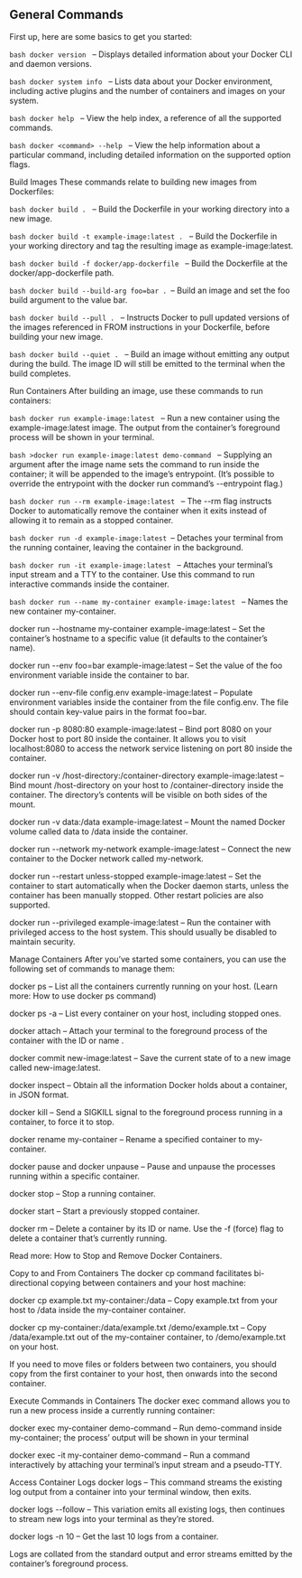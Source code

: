 ## General Commands
First up, here are some basics to get you started:

```bash docker version ``` – Displays detailed information about your Docker CLI and daemon versions.

```bash docker system info ``` – Lists data about your Docker environment, including active plugins and the number of containers and images on your system.

```bash docker help ``` – View the help index, a reference of all the supported commands.

```bash docker <command> --help ``` – View the help information about a particular command, including detailed information on the supported option flags.

Build Images
These commands relate to building new images from Dockerfiles:

```bash docker build . ``` – Build the Dockerfile in your working directory into a new image.

```bash docker build -t example-image:latest . ``` – Build the Dockerfile in your working directory and tag the resulting image as example-image:latest.

```bash docker build -f docker/app-dockerfile ``` – Build the Dockerfile at the docker/app-dockerfile path.

```bash docker build --build-arg foo=bar . ```– Build an image and set the foo build argument to the value bar.

```bash docker build --pull . ``` – Instructs Docker to pull updated versions of the images referenced in FROM instructions in your Dockerfile, before building your new image.

```bash docker build --quiet . ``` – Build an image without emitting any output during the build. The image ID will still be emitted to the terminal when the build completes.

Run Containers
After building an image, use these commands to run containers:

```bash docker run example-image:latest ``` – Run a new container using the example-image:latest image. The output from the container’s foreground process will be shown in your terminal.

```bash >docker run example-image:latest demo-command ``` – Supplying an argument after the image name sets the command to run inside the container; it will be appended to the image’s entrypoint. (It’s possible to override the entrypoint with the docker run command’s --entrypoint flag.)

```bash docker run --rm example-image:latest ``` – The --rm flag instructs Docker to automatically remove the container when it exits instead of allowing it to remain as a stopped container.

```bash docker run -d example-image:latest ```– Detaches your terminal from the running container, leaving the container in the background.

```bash docker run -it example-image:latest ``` – Attaches your terminal’s input stream and a TTY to the container. Use this command to run interactive commands inside the container.

```bash docker run --name my-container example-image:latest ``` – Names the new container my-container.

docker run --hostname my-container example-image:latest – Set the container’s hostname to a specific value (it defaults to the container’s name).

docker run --env foo=bar example-image:latest – Set the value of the foo environment variable inside the container to bar.

docker run --env-file config.env example-image:latest – Populate environment variables inside the container from the file config.env. The file should contain key-value pairs in the format foo=bar.

docker run -p 8080:80 example-image:latest – Bind port 8080 on your Docker host to port 80 inside the container. It allows you to visit localhost:8080 to access the network service listening on port 80 inside the container.

docker run -v /host-directory:/container-directory example-image:latest – Bind mount /host-directory on your host to /container-directory inside the container. The directory’s contents will be visible on both sides of the mount.

docker run -v data:/data example-image:latest – Mount the named Docker volume called data to /data inside the container.

docker run --network my-network example-image:latest – Connect the new container to the Docker network called my-network.

docker run --restart unless-stopped example-image:latest – Set the container to start automatically when the Docker daemon starts, unless the container has been manually stopped. Other restart policies are also supported.

docker run --privileged example-image:latest – Run the container with privileged access to the host system. This should usually be disabled to maintain security.

Manage Containers
After you’ve started some containers, you can use the following set of commands to manage them:

docker ps – List all the containers currently running on your host. (Learn more: How to use docker ps command)

docker ps -a – List every container on your host, including stopped ones.

docker attach <container> – Attach your terminal to the foreground process of the container with the ID or name <container>.

docker commit <container> new-image:latest – Save the current state of <container> to a new image called new-image:latest.

docker inspect <container> – Obtain all the information Docker holds about a container, in JSON format.

docker kill <container> – Send a SIGKILL signal to the foreground process running in a container, to force it to stop.

docker rename <container> my-container – Rename a specified container to my-container.

docker pause <container> and docker unpause <container> – Pause and unpause the processes running within a specific container.

docker stop <container> – Stop a running container.

docker start <container> – Start a previously stopped container.

docker rm <container> – Delete a container by its ID or name. Use the -f (force) flag to delete a container that’s currently running.

Read more: How to Stop and Remove Docker Containers.

Copy to and From Containers
The docker cp command facilitates bi-directional copying between containers and your host machine:

docker cp example.txt my-container:/data – Copy example.txt from your host to /data inside the my-container container.

docker cp my-container:/data/example.txt /demo/example.txt – Copy /data/example.txt out of the my-container container, to /demo/example.txt on your host.

If you need to move files or folders between two containers, you should copy from the first container to your host, then onwards into the second container.

Execute Commands in Containers
The docker exec command allows you to run a new process inside a currently running container:

docker exec my-container demo-command – Run demo-command inside my-container; the process’ output will be shown in your terminal

docker exec -it my-container demo-command – Run a command interactively by attaching your terminal’s input stream and a pseudo-TTY.

Access Container Logs
docker logs <container> – This command streams the existing log output from a container into your terminal window, then exits.

docker logs <container> --follow – This variation emits all existing logs, then continues to stream new logs into your terminal as they’re stored.

docker logs <container> -n 10 – Get the last 10 logs from a container.

Logs are collated from the standard output and error streams emitted by the container’s foreground process.
